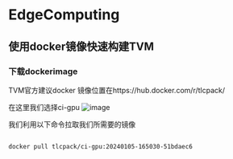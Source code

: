 # EdgeComputing  
## 使用docker镜像快速构建TVM
### 下载dockerimage  
TVM官方建议docker 镜像位置在https://hub.docker.com/r/tlcpack/

在这里我们选择ci-gpu
![image](https://github.com/zhaoweizhao/EdgeComputing/assets/151530559/621685bb-efa4-4b56-8c33-585349531961)

我们利用以下命令拉取我们所需要的镜像

```

docker pull tlcpack/ci-gpu:20240105-165030-51bdaec6

```
